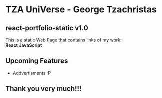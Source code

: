# TZA UniVerse - George Tzachristas
## react-portfolio-static v1.0
This is a static Web Page that contains links of my work:  
**React**
**JavaScript**

## Upcoming Features
- Addvertisments :P


## Thank you very much!!!